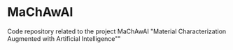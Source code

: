 # MaChAwAI
Code repository related to the project MaChAwAI "Material Characterization Augmented with Artificial Intelligence""
